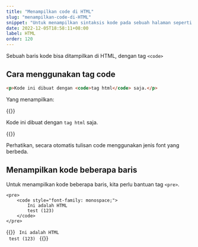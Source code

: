 ```yaml
---
title: "Menampilkan code di HTML"
slug: "menampilkan-code-di-HTML"
snippet: "Untuk menampilkan sintaksis kode pada sebuah halaman seperti di halaman tutorial, gunakan tag code atau pre"
date: 2022-12-05T18:58:11+08:00
label: HTML
order: 120
---
```

Sebuah baris kode bisa ditampilkan di HTML, dengan tag `<code>`

## Cara menggunakan tag code

```html
<p>Kode ini dibuat dengan <code>tag html</code> saja.</p>
```

Yang menampilkan:

{{<rawhtml>}}
<p>Kode ini dibuat dengan <code style="font-family: monospace;">tag html</code> saja.</p>
{{</rawhtml>}}

Perhatikan, secara otomatis tulisan code menggunakan jenis font yang berbeda.

## Menampilkan kode beberapa baris
Untuk menampilkan kode beberapa baris, kita perlu bantuan tag `<pre>`.

```
<pre>
    <code style="font-family: monospace;">
        Ini adalah HTML
        test (123)
    </code>
</pre>
```

{{<rawhtml>}}
<code>
Ini adalah HTML <br>
test (123)
</code>
{{</rawhtml>}}



